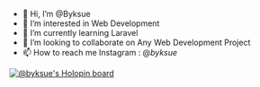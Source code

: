 - 👋 Hi, I’m @Byksue
- 👀 I’m interested in Web Development
- 🌱 I’m currently learning Laravel
- 💞️ I’m looking to collaborate on Any Web Development Project
- 📫 How to reach me Instagram : @_byksue_

<!---
Byksue/Byksue is a ✨ special ✨ repository because its `README.md` (this file) appears on your GitHub profile.
You can click the Preview link to take a look at your changes.
--->

[![@byksue's Holopin board](https://holopin.me/byksue)](https://holopin.io/@byksue)
